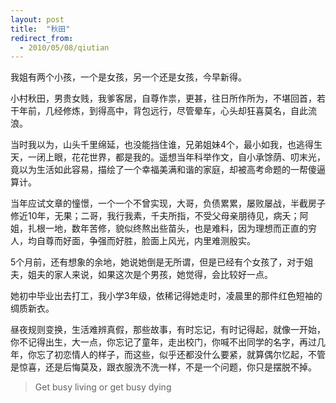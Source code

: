 ```yaml
---
layout: post
title:  "秋田"
redirect_from:
  - 2010/05/08/qiutian
---
```


我姐有两个小孩，一个是女孩，另一个还是女孩，今早新得。

小村秋田，男贵女贱，我爹客居，自尊作祟，更甚，往日所作所为，不堪回首，若干年前，几经修炼，到得高中，背包远行，尽管晕车，心头却狂喜莫名，自此流浪。

当时我以为，山头千里绵延，也没能挡住谁，兄弟姐妹4个，最小如我，也逃得生天，一闭上眼，花花世界，都是我的。遥想当年科举作文，自小承馀荫、叨末光，竟以为生活如此容易，描绘了一个幸福美满和谐的家庭，却被高考命题的一帮傻逼算计。

当年应试文章的憧憬，一个一个不曾实现，大哥，负债累累，屡败屡战，半截房子修近10年，无果；二哥，我行我素，千夫所指，不受父母亲朋待见，病夭；阿姐，扎根一地，数年苦修，貌似终熬出些苗头，也是难料，因为理想而正直的穷人，均自尊而好面，争强而好胜，脸面上风光，内里难测殷实。

5个月前，还有想象的余地，她说她倒是无所谓，但是已经有个女孩了，对于姐夫，姐夫的家人来说，如果这次是个男孩，她觉得，会比较好一点。

她初中毕业出去打工，我小学3年级，依稀记得她走时，凌晨里的那件红色短袖的绸质新衣。

昼夜规则变换，生活难辨真假，那些故事，有时忘记，有时记得起，就像一开始，你不记得出生，大一点，你忘记了童年，走出校门，你喊不出同学的名字，再过几年，你忘了初恋情人的样子，而这些，似乎还都没什么要紧，就算偶尔忆起，不管是惊喜，还是后悔莫及，跟衣服洗不洗一样，不是一个问题，你只是摆脱不掉。

> Get busy living or get busy dying
